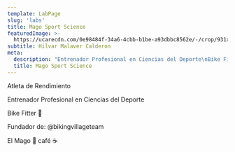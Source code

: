 ```yaml
---
template: LabPage
slug: 'labs'
title: Mago Sport Science
featuredImage: >-
  https://ucarecdn.com/0e98484f-34a6-4cbb-b1be-a93dbbc8562e/-/crop/931x383/0,46/-/preview/
subtitle: Hilvar Malaver Calderon
meta:
  description: "Entrenador Profesional en Ciencias del Deporte\nBike Fitter \U0001F4D0\nFundador de: @bikingvillageteam\nEl Mago \U0001F3A9 café ☕️"
  title: Mago Sport Science
---
```


Atleta de Rendimiento

Entrenador Profesional en Ciencias del Deporte

Bike Fitter 📐

Fundador de: @bikingvillageteam

El Mago 🎩 café ☕️
